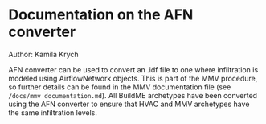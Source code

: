 # Documentation on the AFN converter
Author: Kamila Krych

AFN converter can be used to convert an .idf file to one where infiltration is modeled using AirflowNetwork objects. This is part of the MMV procedure, so further details can be found in the MMV documentation file (see `/docs/mmv documentation.md`). All BuildME archetypes have been converted using the AFN converter to ensure that HVAC and MMV archetypes have the same infiltration levels. 